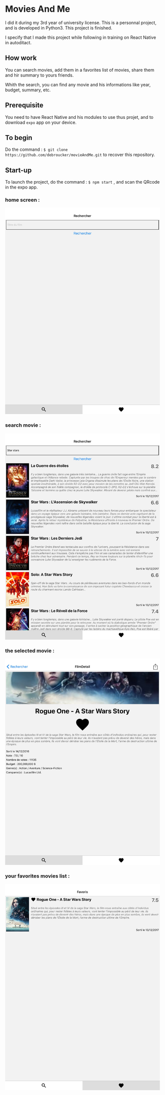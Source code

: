 
# Movies And Me

I did it during my 3rd year of university license. This is a personnal project, and is developed in Python3. This project is finished.

I specify that I made this project while following in training on React Native in autoditact.

## How work

You can search movies, add them in a favorites list of movies, share them and hir summary to yours friends.

Whith the search, you can find any movie and his informations like year, budget, summary, etc.

## Prerequisite

You need to have React Native and his modules to use thus projet, and to download `expo` app on your device.

## To begin

Do the command : `$ git clone https://github.com/debroucker/movieAndMe.git` to recover this repository.

## Start-up
To launch the project, do the command : `$ npm start` , and scan the QRcode in the expo app.

### home screen :
![example](img/home_screen.jpg)

### search movie  :
![example](img/movies.jpg)

### the selected movie :
![example](img/fav_movie.jpg)

### your favorites movies list :
![example](img/list_fav_movies.jpg)
